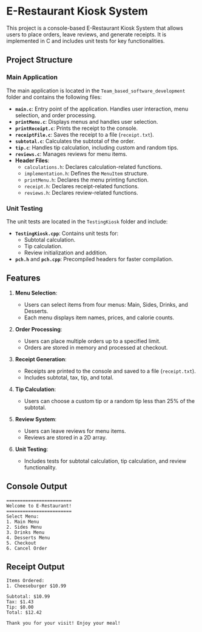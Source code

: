# E-Restaurant Kiosk System

This project is a console-based E-Restaurant Kiosk System that allows users to place orders, leave reviews, and generate receipts. It is implemented in C and includes unit tests for key functionalities.

## Project Structure

### Main Application
The main application is located in the `Team_based_software_development` folder and contains the following files:

- **`main.c`**: Entry point of the application. Handles user interaction, menu selection, and order processing.
- **`printMenu.c`**: Displays menus and handles user selection.
- **`printReceipt.c`**: Prints the receipt to the console.
- **`receiptFile.c`**: Saves the receipt to a file (`receipt.txt`).
- **`subtotal.c`**: Calculates the subtotal of the order.
- **`tip.c`**: Handles tip calculation, including custom and random tips.
- **`reviews.c`**: Manages reviews for menu items.
- **Header Files**:
  - `calculations.h`: Declares calculation-related functions.
  - `implementation.h`: Defines the `MenuItem` structure.
  - `printMenu.h`: Declares the menu printing function.
  - `receipt.h`: Declares receipt-related functions.
  - `reviews.h`: Declares review-related functions.

### Unit Testing
The unit tests are located in the `TestingKiosk` folder and include:

- **`TestingKiosk.cpp`**: Contains unit tests for:
  - Subtotal calculation.
  - Tip calculation.
  - Review initialization and addition.
- **`pch.h`** and **`pch.cpp`**: Precompiled headers for faster compilation.

## Features

1. **Menu Selection**:
   - Users can select items from four menus: Main, Sides, Drinks, and Desserts.
   - Each menu displays item names, prices, and calorie counts.

2. **Order Processing**:
   - Users can place multiple orders up to a specified limit.
   - Orders are stored in memory and processed at checkout.

3. **Receipt Generation**:
   - Receipts are printed to the console and saved to a file (`receipt.txt`).
   - Includes subtotal, tax, tip, and total.

4. **Tip Calculation**:
   - Users can choose a custom tip or a random tip less than 25% of the subtotal.

5. **Review System**:
   - Users can leave reviews for menu items.
   - Reviews are stored in a 2D array.

6. **Unit Testing**:
   - Includes tests for subtotal calculation, tip calculation, and review functionality.


## Console Output
```
========================
Welcome to E-Restaurant!
========================
Select Menu:
1. Main Menu
2. Sides Menu
3. Drinks Menu
4. Desserts Menu
5. Checkout
6. Cancel Order
```
## Receipt Output

```
Items Ordered:
1. Cheeseburger $10.99

Subtotal: $10.99
Tax: $1.43
Tip: $0.00
Total: $12.42

Thank you for your visit! Enjoy your meal!
```
